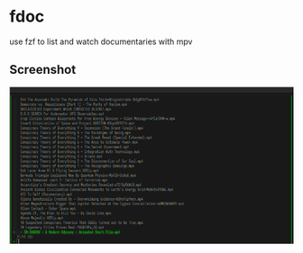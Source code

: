 # fdoc
use fzf to list and watch documentaries with mpv

Screenshot
----------------------------
![Screenshot](/screenshot.png)

